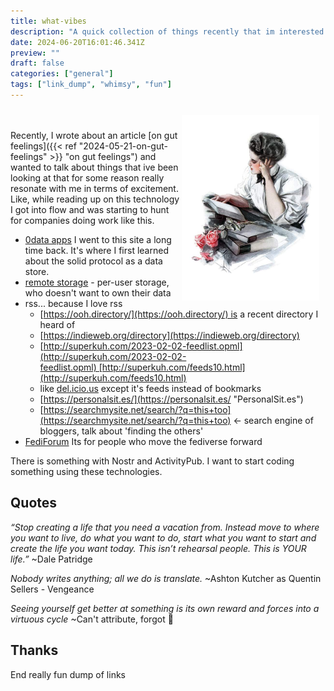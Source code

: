 ```yaml
---
title: what-vibes
description: "A quick collection of things recently that im interested in"
date: 2024-06-20T16:01:46.341Z
preview: ""
draft: false
categories: ["general"]
tags: ["link_dump", "whimsy", "fun"]
---
```


<p style="padding:10px">
  <img class="thumbnail" src="/images/study-hour-768.jpg" width="220" align="right" />
</p>

Recently, I wrote about an article [on gut feelings]({{< ref "2024-05-21-on-gut-feelings" >}} "on gut feelings") and wanted to talk about things that ive been looking at that for some reason really resonate with me in terms of excitement. Like, while reading up on this technology I got into flow and was starting to hunt for companies doing work like this. 

- [0data apps](https://0data.app/) I went to this site a long time back. It's where I first learned about the solid protocol as a data store. 
- [remote storage](https://remotestorage.io) - per-user storage, who doesn't want to own their data
- rss... because I love rss
    - [https://ooh.directory/](https://ooh.directory/) is a recent directory I heard of
    - [https://indieweb.org/directory](https://indieweb.org/directory)
    - [http://superkuh.com/2023-02-02-feedlist.opml](http://superkuh.com/2023-02-02-feedlist.opml) [http://superkuh.com/feeds10.html](http://superkuh.com/feeds10.html)
    - like [del.icio.us](http://del.icio.us/) except it's feeds instead of bookmarks
    - [https://personalsit.es/](https://personalsit.es/ "PersonalSit.es")
    - [https://searchmysite.net/search/?q=this+too](https://searchmysite.net/search/?q=this+too) <- search engine of bloggers, talk about 'finding the others'
- [FediForum](https://fediforum.org/) Its for people who move the fediverse forward

There is something with Nostr and ActivityPub. I want to start coding something using these technologies. 

## Quotes

_“Stop creating a life that you need a vacation from. Instead move to where you want to live, do what you want to do, start what you want to start and create the life you want today. This isn’t rehearsal people. This is YOUR life.”_
~Dale Patridge

_Nobody writes anything; all we do is translate._ 
~Ashton Kutcher as Quentin Sellers - Vengeance

_Seeing yourself get better at something is its own reward and forces into a virtuous cycle_
~Can't attribute, forgot 🤕

## Thanks

End really fun dump of links